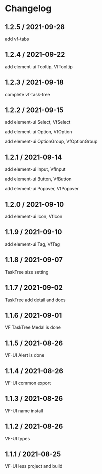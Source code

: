 # Changelog

## 1.2.5 / 2021-09-28

add vf-tabs

## 1.2.4 / 2021-09-22

add element-ui Tooltip, VfTooltip

## 1.2.3 / 2021-09-18

complete vf-task-tree

## 1.2.2 / 2021-09-15

add element-ui Select, VfSelect

add element-ui Option, VfOption

add element-ui OptionGroup, VfOptionGroup

## 1.2.1 / 2021-09-14

add element-ui Input, VfInput

add element-ui Button, VfButton

add element-ui Popover, VfPopover

## 1.2.0 / 2021-09-10

add element-ui Icon, VfIcon

## 1.1.9 / 2021-09-10

add element-ui Tag, VfTag

## 1.1.8 / 2021-09-07

TaskTree size setting

## 1.1.7 / 2021-09-02

TaskTree add detail and docs

## 1.1.6 / 2021-09-01

VF TaskTree Medal is done

## 1.1.5 / 2021-08-26

VF-UI Alert is done

## 1.1.4 / 2021-08-26

VF-UI common export

## 1.1.3 / 2021-08-26

VF-UI name install

## 1.1.2 / 2021-08-26

VF-UI types

## 1.1.1 / 2021-08-25

VF-UI less project and build
